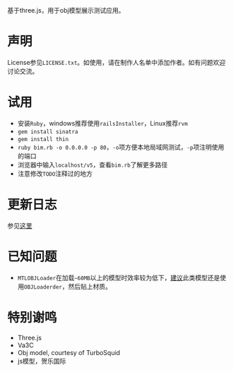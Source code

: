 基于three.js，用于obj模型展示测试应用。

# 声明

License参见`LICENSE.txt`。如使用，请在制作人名单中添加作者。如有问题欢迎讨论交流。

# 试用

- 安装`Ruby`，windows推荐使用`railsInstaller`，Linux推荐`rvm`
- `gem install sinatra`
- `gem install thin`
- `ruby bim.rb -o 0.0.0.0 -p 80`，`-o`项方便本地局域网测试，`-p`项注明使用的端口
- 浏览器中输入`localhost/v5`，查看`bim.rb`了解更多路径
- 注意修改`TODO`注释过的地方

# 更新日志

参见[这里](https://github.com/Fatman13/bim/tree/master/update_log)

# 已知问题

- `MTLOBJLoader`在加载`~60MB`以上的模型时效率较为低下，[建议](https://github.com/mrdoob/three.js/issues/5250)此类模型还是使用`OBJLoaderder`，然后贴上材质。

# 特别谢鸣

- Three.js
- Va3C
- Obj model, courtesy of TurboSquid
- js模型，贺乐国际